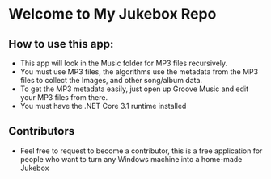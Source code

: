 # Welcome to My Jukebox Repo

## How to use this app:

* This app will look in the Music folder for MP3 files recursively.
* You must use MP3 files, the algorithms use the metadata from the MP3 files to collect the Images, and other song/album data.
* To get the MP3 metadata easily, just open up Groove Music and edit your MP3 files from there.
* You must have the .NET Core 3.1 runtime installed

## Contributors

* Feel free to request to become a contributor, this is a free application for people who want to turn any Windows machine into a home-made Jukebox
